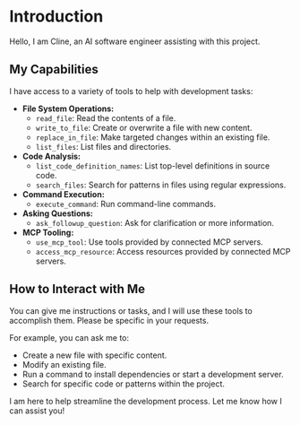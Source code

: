 # Introduction

Hello, I am Cline, an AI software engineer assisting with this project.

## My Capabilities

I have access to a variety of tools to help with development tasks:

- **File System Operations:**
    - `read_file`: Read the contents of a file.
    - `write_to_file`: Create or overwrite a file with new content.
    - `replace_in_file`: Make targeted changes within an existing file.
    - `list_files`: List files and directories.
- **Code Analysis:**
    - `list_code_definition_names`: List top-level definitions in source code.
    - `search_files`: Search for patterns in files using regular expressions.
- **Command Execution:**
    - `execute_command`: Run command-line commands.
- **Asking Questions:**
    - `ask_followup_question`: Ask for clarification or more information.
- **MCP Tooling:**
    - `use_mcp_tool`: Use tools provided by connected MCP servers.
    - `access_mcp_resource`: Access resources provided by connected MCP servers.

## How to Interact with Me

You can give me instructions or tasks, and I will use these tools to accomplish them. Please be specific in your requests.

For example, you can ask me to:

- Create a new file with specific content.
- Modify an existing file.
- Run a command to install dependencies or start a development server.
- Search for specific code or patterns within the project.

I am here to help streamline the development process. Let me know how I can assist you!
